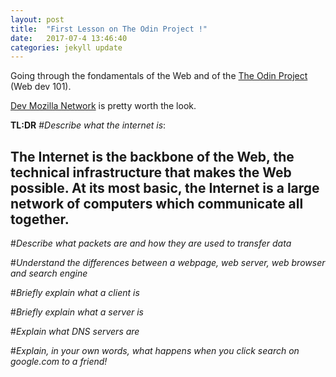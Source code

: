 ```yaml
---
layout: post
title:  "First Lesson on The Odin Project !"
date:   2017-07-4 13:46:40
categories: jekyll update
---
```



Going through the fondamentals of the Web and of the [The Odin Project](https://www.theodinproject.com/courses/web-development-101) (Web dev 101).

[Dev Mozilla Network](https://developer.mozilla.org/en-US/docs/Learn/Common_questions) is pretty worth the look.


**TL:DR**
#*Describe what the internet is*: 
## The Internet is the backbone of the Web, the technical infrastructure that makes the Web possible. At its most basic, the Internet is a large network of computers which communicate all together.

#*Describe what packets are and how they are used to transfer data*

#*Understand the differences between a webpage, web server, web browser and search engine*

#*Briefly explain what a client is*

#*Briefly explain what a server is*

#*Explain what DNS servers are*

#*Explain, in your own words, what happens when you click search on google.com to a friend!*


[jekyll]:      http://jekyllrb.com
[jekyll-gh]:   https://github.com/jekyll/jekyll
[jekyll-help]: https://github.com/jekyll/jekyll-help
